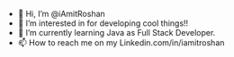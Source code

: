 - 👋 Hi, I’m @iAmitRoshan
- 👀 I’m interested in for developing cool things!!
- 🌱 I’m currently learning Java as Full Stack Developer.
- 📫 How to reach me on my Linkedin.com/in/iamitroshan 

<!---
iAmitRoshan/iAmitRoshan is a ✨ special ✨ repository because its `README.md` (this file) appears on your GitHub profile.
You can click the Preview link to take a look at your changes.
--->
